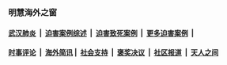 
### 明慧海外之窗

####  [武汉肺炎](indexes/365.md?t=06221700) &nbsp;|&nbsp;  [迫害案例综述](indexes/328.md?t=06221700) &nbsp;|&nbsp; [迫害致死案例](indexes/277.md?t=06221700)  &nbsp;|&nbsp; [更多迫害案例](indexes/81.md?t=06221700)  &nbsp;|&nbsp; 
####  [时事评论](indexes/19.md?t=06221700) &nbsp;|&nbsp; [海外简讯](indexes/245.md?t=06221700)&nbsp;|&nbsp;  [社会支持](indexes/140.md?t=06221700) &nbsp;|&nbsp; [褒奖决议](indexes/282.md?t=06221700) &nbsp;|&nbsp; [社区报道](indexes/91.md?t=06221700)  &nbsp;|&nbsp; [天人之间](indexes/78.md?t=06221700) 

